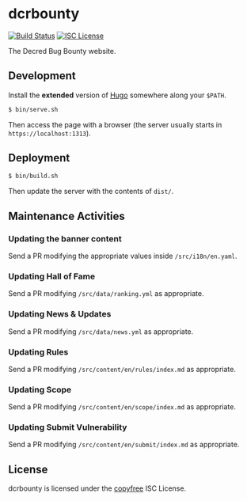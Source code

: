 dcrbounty
=========

[![Build Status](https://travis-ci.org/decred/dcrbounty.png?branch=master)](https://travis-ci.org/decred/dcrbounty)
[![ISC License](http://img.shields.io/badge/license-ISC-blue.svg)](http://copyfree.org)

The Decred Bug Bounty website.

## Development

Install the **extended** version of [Hugo](https://gohugo.io/) somewhere along your `$PATH`.

```bash
$ bin/serve.sh
```

Then access the page with a browser (the server usually starts in `https://localhost:1313`).

## Deployment

```bash
$ bin/build.sh
```

Then update the server with the contents of `dist/`.

## Maintenance Activities

### Updating the banner content

Send a PR modifying the appropriate values inside `/src/i18n/en.yaml`.

### Updating Hall of Fame

Send a PR modifying `/src/data/ranking.yml` as appropriate.

### Updating News & Updates

Send a PR modifying `/src/data/news.yml` as appropriate.

### Updating Rules

Send a PR modifying `/src/content/en/rules/index.md` as appropriate.

### Updating Scope

Send a PR modifying `/src/content/en/scope/index.md` as appropriate.

### Updating Submit Vulnerability

Send a PR modifying `/src/content/en/submit/index.md` as appropriate.

## License

dcrbounty is licensed under the [copyfree](http://copyfree.org) ISC License.
